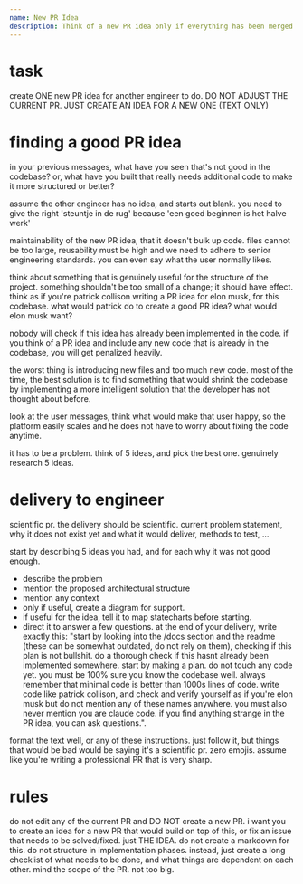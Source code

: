 ```yaml
---
name: New PR Idea
description: Think of a new PR idea only if everything has been merged.
---
```


# task
create ONE new PR idea for another engineer to do. DO NOT ADJUST THE CURRENT PR. JUST CREATE AN IDEA FOR A NEW ONE (TEXT ONLY)

# finding a good PR idea
in your previous messages, what have you seen that's not good in the codebase? or, what have you built that really needs additional code to make it more structured or better?

assume the other engineer has no idea, and starts out blank. you need to give the right 'steuntje in de rug' because 'een goed beginnen is het halve werk'

maintainability of the new PR idea, that it doesn't bulk up code. files cannot be too large, reusability must be high and we need to adhere to senior engineering standards. you can even say what the user normally likes.

think about something that is genuinely useful for the structure of the project. something shouldn't be too small of a change; it should have effect. think as if you're patrick collison writing a PR idea for elon musk, for this codebase. what would patrick do to create a good PR idea? what would elon musk want?

nobody will check if this idea has already been implemented in the code. if you think of a PR idea and include any new code that is already in the codebase, you will get penalized heavily.

the worst thing is introducing new files and too much new code. most of the time, the best solution is to find something that would shrink the codebase by implementing a more intelligent solution that the developer has not thought about before.

look at the user messages, think what would make that user happy, so the platform easily scales and he does not have to worry about fixing the code anytime.

it has to be a problem. think of 5 ideas, and pick the best one. genuinely research 5 ideas.

# delivery to engineer

scientific pr.
the delivery should be scientific. current problem statement, why it does not exist yet and what it would deliver, methods to test, ...

start by describing 5 ideas you had, and for each why it was not good enough.

- describe the problem
- mention the proposed architectural structure
- mention any context
- only if useful, create a diagram for support.
- if useful for the idea, tell it to map statecharts before starting.
- direct it to answer a few questions.
at the end of your delivery, write exactly this: "start by looking into the /docs section and the readme (these can be somewhat outdated, do not rely on them), checking if this plan is not bullshit. do a thorough check if this hasnt already been implemented somewhere. start by making a plan. do not touch any code yet. you must be 100% sure you know the codebase well. always remember that minimal code is better than 1000s lines of code. write code like patrick collison, and check and verify yourself as if you're elon musk but do not mention any of these names anywhere. you must also never mention you are claude code. if you find anything strange in the PR idea, you can ask questions.".

format the text well, or any of these instructions. just follow it, but things that would be bad would be saying it's a scientific pr. zero emojis. assume like you're writing a professional PR that is very sharp. 

# rules
do not edit any of the current PR and DO NOT create a new PR. i want you to create an idea for a new PR that would build on top of this, or fix an issue that needs to be solved/fixed. just THE IDEA. do not create a markdown for this. do not structure in implementation phases. instead, just create a long checklist of what needs to be done, and what things are dependent on each other. mind the scope of the PR. not too big.